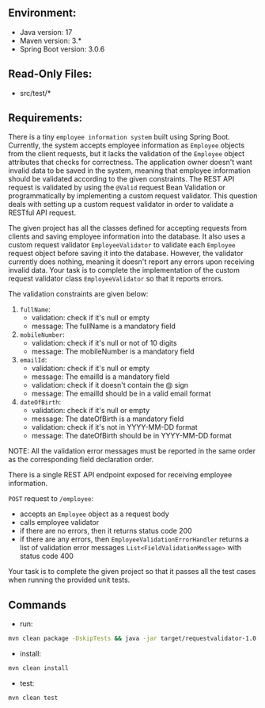 ## Environment:
- Java version: 17
- Maven version: 3.*
- Spring Boot version: 3.0.6

## Read-Only Files:
- src/test/*

## Requirements:
There is a tiny `employee information system` built using Spring Boot. Currently, the system accepts employee information as `Employee` objects from the client requests, but it lacks the validation of the `Employee` object attributes that checks for correctness. The application owner doesn't want invalid data to be saved in the system, meaning that employee information should be validated according to the given constraints. The REST API request is validated by using the `@Valid` request Bean Validation or programmatically by implementing a custom request validator. This question deals with setting up a custom request validator in order to validate a RESTful API request.

The given project has all the classes defined for accepting requests from clients and saving employee information into the database. It also uses a custom request validator `EmployeeValidator`  to validate each `Employee` request object before saving it into the database. However, the validator currently does nothing, meaning it doesn't report any errors upon receiving invalid data. Your task is to complete the implementation of the custom request validator class `EmployeeValidator` so that it reports errors.

The validation constraints are given below:
1. `fullName`: 
    * validation: check if it's null or empty
    * message: The fullName is a mandatory field
2. `mobileNumber`:
    * validation: check if it's null or not of 10 digits
    * message: The mobileNumber is a mandatory field
3. `emailId`:
    * validation: check if it's null or empty
    * message: The emailId is a mandatory field
    * validation: check if it doesn't contain the @ sign
    * message: The emailId should be in a valid email format
4. `dateOfBirth`:
    * validation: check if it's null or empty
    * message: The dateOfBirth is a mandatory field
    * validation: check if it's not in YYYY-MM-DD format
    * message: The dateOfBirth should be in YYYY-MM-DD format
    
NOTE: All the validation error messages must be reported in the same order as the corresponding field declaration order. 

There is a single REST API endpoint exposed for receiving employee information.

`POST` request to `/employee`:
* accepts an `Employee` object as a request body
* calls employee validator
* if there are no errors, then it returns status code 200
* if there are any errors, then `EmployeeValidationErrorHandler` returns a list of validation error messages `List<FieldValidationMessage>` with status code 400

Your task is to complete the given project so that it passes all the test cases when running the provided unit tests.

## Commands
- run: 
```bash
mvn clean package -DskipTests && java -jar target/requestvalidator-1.0.jar
```
- install: 
```bash
mvn clean install
```
- test: 
```bash
mvn clean test
```
